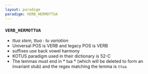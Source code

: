 ```yaml
---
layout: paradigm
paradigm: VERB_HERMOTTUA
---
```

### ` VERB_HERMOTTUA `

* _ttua stem, ttua : tu  variation_
* Universal POS is VERB and legacy POS is VERB
* suffixes use back vowel harmony
* KOTUS paradigm used in their dictionary is 52-C
* The lemmas must end in * tua * (which will be deleted to form an invariant stub) and the regex matching the lemma is ` ttua `
